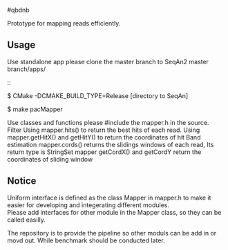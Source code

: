 #qbdnb

 
Prototype for mapping reads efficiently. 

Usage
--------

 Use standalone app please clone the master branch to SeqAn2 master branch/apps/

::

  $ CMake -DCMAKE_BUILD_TYPE=Release [directory to SeqAn]
  
  $ make pacMapper

Use classes and functions please #include the mapper.h in the source.
 Filter
Using mapper.hits() to return the best hits of each read. 
Using mapper.getHitX() and getHitY() to return the coordinates of hit
Band estimation
mapper.cords() returns the slidings windows of each read, Its return type is StringSet
mapper getCordX() and getCordY return the coordinates of sliding window

Notice
--------
Uniform interface is defined as the class Mapper in mapper.h to make it easier for developing and integerating different modules.  
Please add interfaces for other module in the Mapper class, so they can be called easilly. 

The repository is to provide the pipeline so other moduls can be add in or movd out. While benchmark should be conducted later.  







